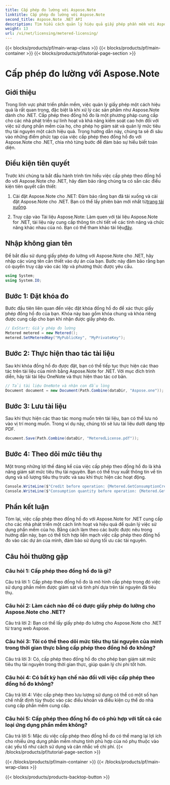 ```yaml
---
title: Cấp phép đo lường với Aspose.Note
linktitle: Cấp phép đo lường với Aspose.Note
second_title: Aspose.Note .NET API
description: Tìm hiểu cách quản lý hiệu quả giấy phép phần mềm với Aspose.Note cho .NET thông qua cấp phép theo đồng hồ đo. Tối ưu hóa việc sử dụng tài nguyên và kiểm soát chi phí một cách hiệu quả.
weight: 13
url: /vi/net/licensing/metered-licensing/
---
```


{{< blocks/products/pf/main-wrap-class >}}
{{< blocks/products/pf/main-container >}}
{{< blocks/products/pf/tutorial-page-section >}}

# Cấp phép đo lường với Aspose.Note

## Giới thiệu

Trong lĩnh vực phát triển phần mềm, việc quản lý giấy phép một cách hiệu quả là rất quan trọng, đặc biệt là khi xử lý các sản phẩm như Aspose.Note dành cho .NET. Cấp phép theo đồng hồ đo là một phương pháp cung cấp cho các nhà phát triển sự linh hoạt và khả năng kiểm soát cao hơn đối với việc sử dụng phần mềm của họ, cho phép họ giám sát và quản lý mức tiêu thụ tài nguyên một cách hiệu quả. Trong hướng dẫn này, chúng ta sẽ đi sâu vào những điểm phức tạp của việc cấp phép theo đồng hồ đo với Aspose.Note cho .NET, chia nhỏ từng bước để đảm bảo sự hiểu biết toàn diện.

## Điều kiện tiên quyết

Trước khi chúng ta bắt đầu hành trình tìm hiểu việc cấp phép theo đồng hồ đo với Aspose.Note cho .NET, hãy đảm bảo rằng chúng ta có sẵn các điều kiện tiên quyết cần thiết:

1.  Cài đặt Aspose.Note cho .NET: Đảm bảo rằng bạn đã tải xuống và cài đặt Aspose.Note cho .NET. Bạn có thể lấy phiên bản mới nhất từ[trang tải xuống](https://releases.aspose.com/note/net/).

2.  Truy cập vào Tài liệu Aspose.Note: Làm quen với tài liệu Aspose.Note for .NET, tài liệu này cung cấp thông tin chi tiết về các tính năng và chức năng khác nhau của nó. Bạn có thể tham khảo tài liệu[đây](https://reference.aspose.com/note/net/).

## Nhập không gian tên

Để bắt đầu sử dụng giấy phép đo lường với Aspose.Note cho .NET, hãy nhập các vùng tên cần thiết vào dự án của bạn. Bước này đảm bảo rằng bạn có quyền truy cập vào các lớp và phương thức được yêu cầu.

```csharp
using System;
using System.IO;
```

## Bước 1: Đặt khóa đo

Bước đầu tiên liên quan đến việc đặt khóa đồng hồ đo để xác thực giấy phép đồng hồ đo của bạn. Khóa này bao gồm khóa chung và khóa riêng được cung cấp cho bạn khi nhận được giấy phép đo.

```csharp
// ExStart: Giấy phép đo lường
Metered metered = new Metered();
metered.SetMeteredKey("MyPublicKey", "MyPrivateKey");
```

## Bước 2: Thực hiện thao tác tài liệu

Sau khi khóa đồng hồ đo được đặt, bạn có thể tiếp tục thực hiện các thao tác trên tài liệu của mình bằng Aspose.Note for .NET. Với mục đích trình diễn, hãy tải tài liệu OneNote và thực hiện thao tác cơ bản.

```csharp
// Tải tài liệu OneNote và nhận con đầu lòng
Document document = new Document(Path.Combine(dataDir, "Aspose.one"));
```

## Bước 3: Lưu tài liệu

Sau khi thực hiện các thao tác mong muốn trên tài liệu, bạn có thể lưu nó vào vị trí mong muốn. Trong ví dụ này, chúng tôi sẽ lưu tài liệu dưới dạng tệp PDF.

```csharp
document.Save(Path.Combine(dataDir, "MeteredLicense.pdf"));
```

## Bước 4: Theo dõi mức tiêu thụ

Một trong những lợi thế đáng kể của việc cấp phép theo đồng hồ đo là khả năng giám sát mức tiêu thụ tài nguyên. Bạn có thể truy xuất thông tin về tín dụng và số lượng tiêu thụ trước và sau khi thực hiện các hoạt động.

```csharp
Console.WriteLine($"Credit before operation: {Metered.GetConsumptionCredit():F2}");
Console.WriteLine($"Consumption quantity before operation: {Metered.GetConsumptionQuantity():F2}");
```

## Phần kết luận

Tóm lại, việc cấp phép theo đồng hồ đo với Aspose.Note for .NET cung cấp cho các nhà phát triển một cách linh hoạt và hiệu quả để quản lý việc sử dụng phần mềm của họ. Bằng cách làm theo các bước được nêu trong hướng dẫn này, bạn có thể tích hợp liền mạch việc cấp phép theo đồng hồ đo vào các dự án của mình, đảm bảo sử dụng tối ưu các tài nguyên.

## Câu hỏi thường gặp

### Câu hỏi 1: Cấp phép theo đồng hồ đo là gì?

Câu trả lời 1: Cấp phép theo đồng hồ đo là mô hình cấp phép trong đó việc sử dụng phần mềm được giám sát và tính phí dựa trên tài nguyên đã tiêu thụ.

### Câu hỏi 2: Làm cách nào để có được giấy phép đo lường cho Aspose.Note cho .NET?

Câu trả lời 2: Bạn có thể lấy giấy phép đo lường cho Aspose.Note cho .NET từ trang web Aspose.

### Câu hỏi 3: Tôi có thể theo dõi mức tiêu thụ tài nguyên của mình trong thời gian thực bằng cấp phép theo đồng hồ đo không?

Câu trả lời 3: Có, cấp phép theo đồng hồ đo cho phép bạn giám sát mức tiêu thụ tài nguyên trong thời gian thực, giúp quản lý chi phí tốt hơn.

### Câu hỏi 4: Có bất kỳ hạn chế nào đối với việc cấp phép theo đồng hồ đo không?

Câu trả lời 4: Việc cấp phép theo lưu lượng sử dụng có thể có một số hạn chế nhất định tùy thuộc vào các điều khoản và điều kiện cụ thể do nhà cung cấp phần mềm cung cấp.

### Câu hỏi 5: Cấp phép theo đồng hồ đo có phù hợp với tất cả các loại ứng dụng phần mềm không?

Câu trả lời 5: Mặc dù việc cấp phép theo đồng hồ đo có thể mang lại lợi ích cho nhiều ứng dụng phần mềm nhưng tính phù hợp của nó phụ thuộc vào các yếu tố như cách sử dụng và cân nhắc về chi phí.
{{< /blocks/products/pf/tutorial-page-section >}}

{{< /blocks/products/pf/main-container >}}
{{< /blocks/products/pf/main-wrap-class >}}

{{< blocks/products/products-backtop-button >}}
